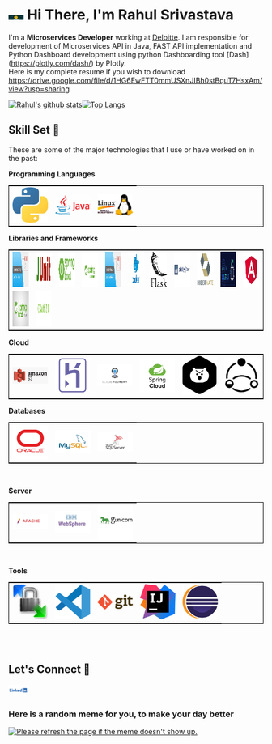 
<h1><img  src="Media/hello-there.gif" width="30px"> Hi There, I'm Rahul Srivastava </h1>

I'm a **Microservices Developer** working at [Deloitte](https://www2.deloitte.com/in/en.html). I am responsible for development of Microservices API in Java, FAST API implementation and Python Dashboard development using python Dashboarding tool [Dash] (https://plotly.com/dash/) by Plotly.<br>
Here is my complete resume if you wish to download https://drive.google.com/file/d/1HG6EwFTT0mmUSXnJIBh0stBquT7HsxAm/view?usp=sharing

[![Rahul's github stats](https://github-readme-stats.vercel.app/api?username=RahulShrivastava1992&theme=tokyonight)](https://github.com/RahulShrivastava1992/github-readme-stats)[![Top Langs](https://github-readme-stats.vercel.app/api/top-langs/?username=RahulShrivastava1992&layout=compact)](https://github.com/RahulShrivastava1992/github-readme-stats)
## Skill Set :muscle:

These are some of the major technologies that I use or have worked on in the past:

**Programming Languages**

<table style="border: 1px solid black;"> 
<tr> 
<td><img title="Python" alt="Python" width="70px" src="Media/python.jpg" /></td><td><img alt="Java" title="Java" width="70px" src="Media/JavaLogo.png"></td><td><img title="Shell Script" alt="shell script" width="70px" src="Media/shell.jpg">
</td>
</tr> 
</table>

**Libraries and Frameworks**

<table style="border: 1px solid black;"> 
<tr> 
<td><img title="Java Executors" alt="Java Executors" width="100px" height="70px" src="Media/Executors.jpg"></td><td><img title="Junit" alt="Junit" width="100px" height="70px" src="Media/junit.png"></td><td><img title="SpringBoot" alt="SpringBoot" width="100px" height="70px" src="Media/Springboot.png"></td><td><img title="Spring Security" alt="SpringSecurity" width="100px" height="70px" src="Media/SpringSecurity.png"></td><td><img title="Java Executors" alt="Java Executors" width="100px" height="70px" src="Media/Executors.jpg"></td><td><img title="Docker" alt="Docker" width="100px" height="70px" src="Media/docker.png"></td><td><img title="Flask" alt="Flask" width="100px" height="70px" src="Media/Flask.png"></td><td><img title="Python Dash" alt="Python Dash" width="100px" height="70px" src="Media/Dash.png"></td><td><img title="Hibernate" alt="Hibernate" width="100px" height="70px" src="Media/Hibernate.png"></td><td><img title="SLF4J" alt="SLF4J" width="100px" height="70px" src="Media/slf4j.png"></td><td><img title="Angular" alt="Angular" width="100px" height="70px" src="Media/Angular.png"></td>
</tr><tr>
<td><img title="SJR 352 Spring Batch" alt="SJR 352 Spring Batch" width="100px" height="70px" src="Media/Spring Batch.jpg"></td><td><img title="OAuth" alt="OAuth" width="100px" height="70px" src="Media/OAuth2.0.png"></td>
</tr> </table>

**Cloud**

<table style="border: 1px solid black;"> 
<tr> 
<td><img title="Amazon S3" alt="Amazon S3" width="70px" src="Media/AmazonS3.png"></td><td><img title="Heroku" alt="Heroku" width="70px" src="Media/Heroku.png"></td><td><img title="Pivotal Cloud Foundry" alt="PCF" width="70px" src="Media/pcf.png"></td>
<td> <img title="Spring Cloud" alt="SpringCloud" width="70px" src="Media/springCloud.png"></td>
<td> <img title="Hystrix" alt="Hystrix" width="70px" src="Media/Hystrix.png"></td>
<td> <img title="Resilience4J" alt="Resilience4J" width="70px" src="Media/Resilience.png"></td>
</tr> 
</table>



**Databases**

<table style="border: 1px solid black;"> 
<tr> 
<td><img title="Oracle" alt="Oracle" width="70px" src="Media/Oracle.png"></td>
<td> <img title="MSSql Server" alt="MSSQL" width="70px" src="Media/mysql logo.png"></td>
<td> <img title="MySql" alt="MySql" width="70px" src="Media/MySql.png"></td>
</tr> 
</table>
<br>



**Server**

<table style="border: 1px solid black;"> 
<tr> 
<td><img title="Apache" alt="Apache" width="70px" src="Media/Apache.png"></td>
<td><img title="IBM Websphere" alt="IBM Websphere" width="70px" src="Media/IBMWebspherejpg.jpg"></td>
<td> <img title="Gunicorn" alt="Gunicorn" width="70px" src="Media/guicorn.png"></td>
</tr> 
</table>
<br>


**Tools**

<table style="border: 1px solid black;"> 
<tr> 
<td><img title="WinScp" alt="WinScp" width="70px" src="Media/winscp.jpg"></td>
<td><img title="VS Code" alt="VS Code" width="70px" src="Media/vscode.png"></td>
<td> <img title="git" alt="git" width="70px" src="Media/git.png"></td>
<td> <img title="IntelliJ" alt="IntelliJ" width="70px" src="Media/IntelliJ.jpg"></td>
<td> <img title="Eclipse" alt="Eclipse" width="70px" src="Media/eclipse.png"></td>
</tr> 
</table>
<br>


<br>

## Let's Connect :handshake:

<a href="https://www.linkedin.com/in/rahul-shrivastava-842514116/"><img src="Media/linkedin.png" width="40"></a>


### Here is a random meme for you, to make your day better
<a href="https://github.com/techytushar/random-memer"><img src='https://random-memer.herokuapp.com/' title="Meme" alt="Please refresh the page if the meme doesn't show up." height="400"></a>

